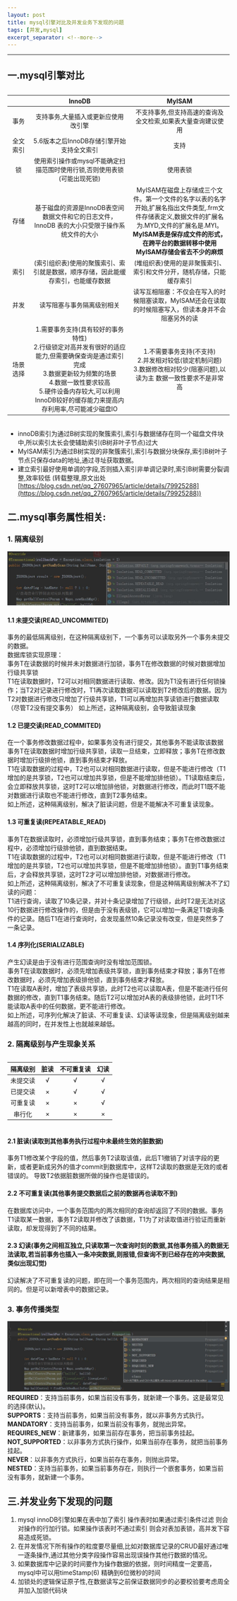 ```yaml
---
layout: post
title: mysql引擎对比及并发业务下发现的问题
tags: [并发,mysql]
excerpt_separator: <!--more-->
---
```

<style type="text/css">
table {
    table-layout: fixed;
    width: 100%;
    word-wrap: break-word;
    overflow-x: hidden;
    display: inline-block;
}
</style>

<!--more-->

---
## 一.mysql引擎对比    
<table>
  <thead>
    <tr>
      <th style="text-align: center">&nbsp;&nbsp;&nbsp;</th>
      <th style="text-align: center" width="45%">InnoDB</th>
      <th style="text-align: center" width="45%">MyISAM</th>
    </tr>
  </thead>
  <tbody>
    <tr>
      <td style="text-align: center">事务</td>
      <td style="text-align: center">支持事务,大量插入或更新应使用改引擎</td>
      <td style="text-align: center">不支持事务,但支持高速的查询及全文检索,如果表大量查询建议使用</td>
    </tr>
    <tr>
      <td style="text-align: center">全文索引</td>
      <td style="text-align: center">5.6版本之后InnoDB存储引擎开始支持全文索引</td>
      <td style="text-align: center">支持</td>
    </tr>
    <tr>
      <td style="text-align: center">锁</td>
      <td style="text-align: center">使用索引操作或mysql不能确定扫描范围时使用行锁,否则使用表锁(可能出现死锁)</td>
      <td style="text-align: center">使用表锁</td>
    </tr>
    <tr>
      <td style="text-align: center">存储</td>
      <td style="text-align: center">基于磁盘的资源是InnoDB表空间数据文件和它的日志文件，InnoDB 表的大小只受限于操作系统文件的大小</td>
      <td style="text-align: center">MyISAM在磁盘上存储成三个文件。第一个文件的名字以表的名字开始,扩展名指出文件类型,.frm文件存储表定义,数据文件的扩展名为.MYD,文件的扩展名是.MYI。<strong>MyISAM表是保存成文件的形式，在跨平台的数据转移中使用MyISAM存储会省去不少的麻烦</strong></td>
    </tr>
    <tr>
      <td style="text-align: center">索引</td>
      <td style="text-align: center">(索引组织表)使用的聚簇索引、索引就是数据，顺序存储，因此能缓存索引，也能缓存数据</td>
      <td style="text-align: center">(堆组织表)使用的是非聚簇索引、索引和文件分开，随机存储，只能缓存索引</td>
    </tr>
    <tr>
      <td style="text-align: center">并发</td>
      <td style="text-align: center">读写阻塞与事务隔离级别相关</td>
      <td style="text-align: center">读写互相阻塞：不仅会在写入的时候阻塞读取，MyISAM还会在读取的时候阻塞写入，但读本身并不会阻塞另外的读</td>
    </tr>
    <tr>
      <td style="text-align: center">场景选择</td>
      <td style="text-align: center">1.需要事务支持(具有较好的事务特性)<br> 2.行级锁定对高并发有很好的适应能力,但需要确保查询是通过索引完成<br> 3.数据更新较为频繁的场景<br> 4.数据一致性要求较高<br> 5.硬件设备内存较大,可以利用InnoDB较好的缓存能力来提高内存利用率,尽可能减少磁盘IO</td>
      <td style="text-align: center">1.不需要事务支持(不支持)<br> 2.并发相对较低(锁定机制问题)<br> 3.数据修改相对较少(阻塞问题),以读为主 数据一致性要求不是非常高</td>
    </tr>
  </tbody>
</table>

  * innoDB索引为通过B树实现的聚簇索引,索引与数据储存在同一个磁盘文件块中,所以索引太长会使辅助索引(B树非叶子节点)过大
  * MyISAM索引为通过B树实现的非聚簇索引,索引与数据分块保存,索引B树叶子节点只保存data的地址,通过寻址获取数据。
  * 建立索引最好使用单调的字段,否则插入索引非单调记录时,索引B树需要分裂调整,效率较低
  (转载整理,原文出处[https://blog.csdn.net/qq_27607965/article/details/79925288](https://blog.csdn.net/qq_27607965/article/details/79925288))
  
  
## 二.mysql事务属性相关:    
### 1. 隔离级别    
![openssl](/assets/img/post/201903/08/1-2.jpg)    

#### 1.1 未提交读(READ_UNCOMMITED)     
事务的最低隔离级别，在这种隔离级别下，一个事务可以读取另外一个事务未提交的数据。     
数据库锁实现原理：     
事务T在读数据的时候并未对数据进行加锁，事务T在修改数据的时候对数据增加行级共享锁    
T1在读取数据时，T2可以对相同数据进行读取、修改。因为T1没有进行任何锁操作；当T2对记录进行修改时，T1再次读取数据可以读取到T2修改后的数据。因为T2对数据进行修改只增加了行级共享锁，T1可以再增加共享读锁进行数据读取（尽管T2没有提交事务）
如上所述，这种隔离级别，会导致脏读现象

#### 1.2 已提交读(READ_COMMITED)      
在一个事务修改数据过程中，如果事务没有进行提交，其他事务不能读取该数据    
事务T在读取数据时增加行级共享锁，读取一旦结束，立即释放；事务T在修改数据时增加行级排他锁，直到事务结束才释放。    
T1在读取数据的过程中，T2也可以对相同数据进行读取，但是不能进行修改（T1增加的是共享锁，T2也可以增加共享锁，但是不能增加排他锁）。T1读取结束后，会立即释放共享锁，这时T2可以增加排他锁，对数据进行修改，而此时T1既不能对数据进行读取也不能进行修改，直到T2事务结束。     
如上所述，这种隔离级别，解决了脏读问题，但是不能解决不可重复读现象。

#### 1.3 可重复读(REPEATABLE_READ)      
事务T在数据读取时，必须增加行级共享锁，直到事务结束；事务T在修改数据过程中，必须增加行级排他锁，直到数据结束。     
T1在读取数据的过程中，T2也可以对相同数据进行读取，但是不能进行修改（T1增加的是共享锁，T2也可以增加共享锁，但是不能增加排他锁）。直到T1事务结束后，才会释放共享锁，这时T2才可以增加排他锁，对数据进行修改。     
如上所述，这种隔离级别，解决了不可重复读现象，但是这种隔离级别解决不了幻读的问题：      
T1进行查询，读取了10条记录，并对十条记录增加了行级锁，此时T2是无法对这10行数据进行修改操作的，但是由于没有表级锁，它可以增加一条满足T1查询条件的记录。随后T1在进行查询时，会发现虽然10条记录没有改变，但是突然多了一条记录。

#### 1.4 序列化(SERIALIZABLE)      
产生幻读是由于没有进行范围查询时没有增加范围锁。      
事务T在读取数据时，必须先增加表级共享锁，直到事务结束才释放；事务T在修改数据时，必须先增加表级排他锁，直到事务结束才释放。     
T1在读取A表时，增加了表级共享锁，此时T2也可以读取A表，但是不能进行任何数据的修改，直到T1事务结束。随后T2可以增加对A表的表级排他锁，此时T1不能读取A表中的任何数据，更不能进行修改。     
如上所述，可序列化解决了脏读、不可重复读、幻读等读现象，但是隔离级别越来越高的同时，在并发性上也就越来越低。

### 2. 隔离级别与产生现象关系    
<table>
  <thead>
    <tr>
      <th style="text-align: center">隔离级别</th>
      <th style="text-align: center">脏读</th>
      <th style="text-align: center">不可重复读</th>
	  <th style="text-align: center">幻读</th>
    </tr>
  </thead>
  <tbody>
    <tr>
      <td style="text-align: center">未提交读</td>
      <td style="text-align: center">√</td>
      <td style="text-align: center">√</td>
	  <td style="text-align: center">√</td>
    </tr>
    <tr>
      <td style="text-align: center">已提交读</td>
      <td style="text-align: center">×</td>
      <td style="text-align: center">√</td>
	  <td style="text-align: center">√</td>
    </tr>
    <tr>
      <td style="text-align: center">可重复读</td>
      <td style="text-align: center">×</td>
      <td style="text-align: center">×</td>
	  <td style="text-align: center">√</td>
    </tr>
    <tr>
      <td style="text-align: center">串行化</td>
      <td style="text-align: center">×</td>
      <td style="text-align: center">×</td>
	  <td style="text-align: center">×</td>
    </tr>
  </tbody>
</table>

#### 2.1 脏读(读取到其他事务执行过程中未最终生效的脏数据)    
事务T1修改某个字段的值，然后事务T2读取该值，此后T1撤销了对该字段的更新，或者更新成另外的值才commit到数据库中，这样T2读取的数据是无效的或者错误的。
导致T2依据脏数据所做的操作也是错误的。     
#### 2.2 不可重复读(其他事务提交数据后之前的数据再也读取不到)      
在数据库访问中，一个事务范围内的两次相同的查询却返回了不同的数据。事务T1读取某一数据，事务T2读取并修改了该数据，T1为了对读取值进行验证而重新读取，却发现得到了不同的结果。      
#### 2.3 幻读(事务之间相互独立,只读取第一次查询时刻的数据,其他事务插入的数据无法读取,若当前事务也插入一条冲突数据,则报错,但查询不到已经存在的冲突数据,类似出现幻觉)     
幻读解决了不可重复读的问题，即在同一个事务范围内，两次相同的查询结果是相同的。但是可以新增表中的数据记录。     
	
### 3. 事务传播类型     
![openssl](/assets/img/post/201903/08/1-1.jpg)      
	**REQUIRED**：支持当前事务，如果当前没有事务，就新建一个事务。这是最常见的选择(默认)。    
	**SUPPORTS**：支持当前事务，如果当前没有事务，就以非事务方式执行。    
	**MANDATORY**：支持当前事务，如果当前没有事务，就抛出异常。    
	**REQUIRES_NEW**：新建事务，如果当前存在事务，把当前事务挂起。    
	**NOT_SUPPORTED**：以非事务方式执行操作，如果当前存在事务，就把当前事务挂起。    
	**NEVER**：以非事务方式执行，如果当前存在事务，则抛出异常。     
	**NESTED**：支持当前事务，如果当前事务存在，则执行一个嵌套事务，如果当前没有事务，就新建一个事务。   
	
	
## 三.并发业务下发现的问题
1. mysql innoDB引擎如果在表中加了索引  操作表时如果通过索引条件过滤  则会对操作的行加行锁。如果操作该表时不通过索引  则会对表加表锁，高并发下容易造成死锁。
2. 在并发情况下所有操作的粒度要尽量细,比如对数据库记录的CRUD最好通过唯一逐条操作,通过其他分类字段操作容易出现误操作其他行数据的情况。
3. 如果数据库中记录的时间要作为操作数据的依据，则时间精度一定要高，mysql中可以用timeStamp(6) 精确到6位微秒的时间
4. 加锁处的逻辑保证原子性,在数据读写之前保证数据同步的必要校验要考虑周全并加入加锁代码块


